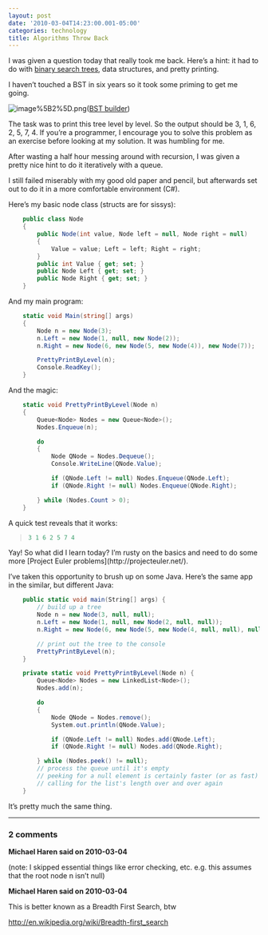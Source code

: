 ```yaml
---
layout: post
date: '2010-03-04T14:23:00.001-05:00'
categories: technology
title: Algorithms Throw Back
---
```



I was given a question today that really took me back. Here’s a hint: it had to do with [binary search trees](http://en.wikipedia.org/wiki/Binary_search_tree), data structures, and pretty printing.

I haven’t touched a BST in six years so it took some priming to get me going.  

![image%5B2%5D.png](image%5B2%5D.png)([BST builder](http://people.ksp.sk/~kuko/bak/index.html))

The task was to print this tree level by level. So the output should be 3, 1, 6, 2, 5, 7, 4. If you’re a programmer, I encourage you to solve this problem as an exercise before looking at my solution. It was humbling for me.

After wasting a half hour messing around with recursion, I was given a pretty nice hint to do it iteratively with a queue. 

I still failed miserably with my good old paper and pencil, but afterwards set out to do it in a more comfortable environment (C#).

Here’s my basic node class (structs are for sissys):  
```cs
    public class Node
    {
        public Node(int value, Node left = null, Node right = null)
        {
            Value = value; Left = left; Right = right;
        }
        public int Value { get; set; }
        public Node Left { get; set; }
        public Node Right { get; set; }
    }
```



And my main program:


```cs
    static void Main(string[] args)
    {
        Node n = new Node(3);
        n.Left = new Node(1, null, new Node(2));
        n.Right = new Node(6, new Node(5, new Node(4)), new Node(7));

        PrettyPrintByLevel(n);
        Console.ReadKey();
    }
```



And the magic:


```cs
    static void PrettyPrintByLevel(Node n)
    {
        Queue<Node> Nodes = new Queue<Node>();
        Nodes.Enqueue(n);

        do
        {
            Node QNode = Nodes.Dequeue();
            Console.WriteLine(QNode.Value);

            if (QNode.Left != null) Nodes.Enqueue(QNode.Left);
            if (QNode.Right != null) Nodes.Enqueue(QNode.Right);

        } while (Nodes.Count > 0);
    }
```



A quick test reveals that it works:

<blockquote>
  
```cs
3 1 6 2 5 7 4
```

</blockquote>
Yay! So what did I learn today? I’m rusty on the basics and need to do some more [Project Euler problems](http://projecteuler.net/). 


I’ve taken this opportunity to brush up on some Java. Here’s the same app in the similar, but different Java:


```cs
    public static void main(String[] args) {
        // build up a tree
        Node n = new Node(3, null, null);
        n.Left = new Node(1, null, new Node(2, null, null));
        n.Right = new Node(6, new Node(5, new Node(4, null, null), null), new Node(7, null, null));

        // print out the tree to the console
        PrettyPrintByLevel(n);
    }

    private static void PrettyPrintByLevel(Node n) {
        Queue<Node> Nodes = new LinkedList<Node>();
        Nodes.add(n);

        do
        {
            Node QNode = Nodes.remove();
            System.out.println(QNode.Value);

            if (QNode.Left != null) Nodes.add(QNode.Left);
            if (QNode.Right != null) Nodes.add(QNode.Right);

        } while (Nodes.peek() != null);        
        // process the queue until it's empty
        // peeking for a null element is certainly faster (or as fast) as
        // calling for the list's length over and over again
    }
```



It’s pretty much the same thing.

---

### 2 comments

**Michael Haren said on 2010-03-04**

(note: I skipped essential things like error checking, etc. e.g. this assumes that the root node n isn’t null)

**Michael Haren said on 2010-03-04**

This is better known as a Breadth First Search, btw 

http://en.wikipedia.org/wiki/Breadth-first_search

